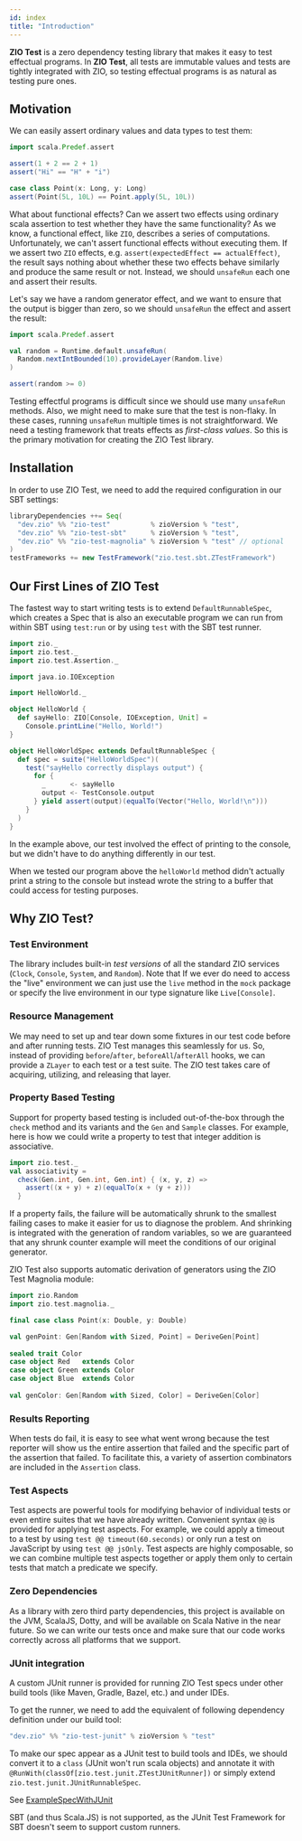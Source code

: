```yaml
---
id: index
title: "Introduction"
---
```


**ZIO Test** is a zero dependency testing library that makes it easy to test effectual programs. In **ZIO Test**, all tests are immutable values and tests are tightly integrated with ZIO, so testing effectual programs is as natural as testing pure ones. 

## Motivation

We can easily assert ordinary values and data types to test them:

```scala mdoc:compile-only
import scala.Predef.assert

assert(1 + 2 == 2 + 1)
assert("Hi" == "H" + "i")

case class Point(x: Long, y: Long)
assert(Point(5L, 10L) == Point.apply(5L, 10L))
```

What about functional effects? Can we assert two effects using ordinary scala assertion to test whether they have the same functionality? As we know, a functional effect, like `ZIO`, describes a series of computations. Unfortunately, we can't assert functional effects without executing them. If we assert two `ZIO` effects, e.g. `assert(expectedEffect == actualEffect)`, the result says nothing about whether these two effects behave similarly and produce the same result or not. Instead, we should `unsafeRun` each one and assert their results.

Let's say we have a random generator effect, and we want to ensure that the output is bigger than zero, so we should `unsafeRun` the effect and assert the result:

```scala mcoc:compile-only
import scala.Predef.assert

val random = Runtime.default.unsafeRun(
  Random.nextIntBounded(10).provideLayer(Random.live)
)

assert(random >= 0)
```

Testing effectful programs is difficult since we should use many `unsafeRun` methods. Also, we might need to make sure that the test is non-flaky. In these cases, running `unsafeRun` multiple times is not straightforward. We need a testing framework that treats effects as _first-class values_. So this is the primary motivation for creating the ZIO Test library.

## Installation

In order to use ZIO Test, we need to add the required configuration in our SBT settings:

```scala
libraryDependencies ++= Seq(
  "dev.zio" %% "zio-test"          % zioVersion % "test",
  "dev.zio" %% "zio-test-sbt"      % zioVersion % "test",
  "dev.zio" %% "zio-test-magnolia" % zioVersion % "test" // optional
)
testFrameworks += new TestFramework("zio.test.sbt.ZTestFramework")
```

## Our First Lines of ZIO Test

The fastest way to start writing tests is to extend `DefaultRunnableSpec`, which creates a Spec that is also an executable program we can run from within SBT using `test:run` or by using `test` with the SBT test runner.

```scala mdoc:silent
import zio._
import zio.test._
import zio.test.Assertion._

import java.io.IOException

import HelloWorld._

object HelloWorld {
  def sayHello: ZIO[Console, IOException, Unit] =
    Console.printLine("Hello, World!")
}

object HelloWorldSpec extends DefaultRunnableSpec {
  def spec = suite("HelloWorldSpec")(
    test("sayHello correctly displays output") {
      for {
        _      <- sayHello
        output <- TestConsole.output
      } yield assert(output)(equalTo(Vector("Hello, World!\n")))
    }
  )
}
```

In the example above, our test involved the effect of printing to the console, but we didn't have to do anything differently in our test.

When we tested our program above the `helloWorld` method didn't actually print a string to the console but instead wrote the string to a buffer that could access for testing purposes.

## Why ZIO Test?

### Test Environment

The library includes built-in _test versions_ of all the standard ZIO services (`Clock`, `Console`, `System`, and `Random`). Note that If we ever do need to access the "live" environment we can just use the `live` method in the `mock` package or specify the live environment in our type signature like `Live[Console]`.

### Resource Management

We may need to set up and tear down some fixtures in our test code before and after running tests. ZIO Test manages this seamlessly for us. So, instead of providing `before`/`after`, `beforeAll`/`afterAll` hooks, we can provide a `ZLayer` to each test or a test suite. The ZIO test takes care of acquiring, utilizing, and releasing that layer.

### Property Based Testing

Support for property based testing is included out-of-the-box through the `check` method and its variants and the `Gen` and `Sample` classes. For example, here is how we could write a property to test that integer addition is associative.

```scala mdoc:compile-only
import zio.test._
val associativity =
  check(Gen.int, Gen.int, Gen.int) { (x, y, z) =>
    assert((x + y) + z)(equalTo(x + (y + z)))
  }
```

If a property fails, the failure will be automatically shrunk to the smallest failing cases to make it easier for us to diagnose the problem. And shrinking is integrated with the generation of random variables, so we are guaranteed that any shrunk counter example will meet the conditions of our original generator.

ZIO Test also supports automatic derivation of generators using the ZIO Test Magnolia module:

```scala mdoc:silent:nest
import zio.Random
import zio.test.magnolia._

final case class Point(x: Double, y: Double)

val genPoint: Gen[Random with Sized, Point] = DeriveGen[Point]
 
sealed trait Color
case object Red   extends Color
case object Green extends Color
case object Blue  extends Color
 
val genColor: Gen[Random with Sized, Color] = DeriveGen[Color]
```

### Results Reporting

When tests do fail, it is easy to see what went wrong because the test reporter will show us the entire assertion that failed and the specific part of the assertion that failed. To facilitate this, a variety of assertion combinators are included in the `Assertion` class.

### Test Aspects

Test aspects are powerful tools for modifying behavior of individual tests or even entire suites that we have already written. Convenient syntax `@@` is provided for applying test aspects. For example, we could apply a timeout to a test by using `test @@ timeout(60.seconds)` or only run a test on JavaScript by using `test @@ jsOnly`. Test aspects are highly composable, so we can combine multiple test aspects together or apply them only to certain tests that match a predicate we specify.

### Zero Dependencies

As a library with zero third party dependencies, this project is available on the JVM, ScalaJS, Dotty, and will be available on Scala Native in the near future. So we can write our tests once and make sure that our code works correctly across all platforms that we support.

### JUnit integration

A custom JUnit runner is provided for running ZIO Test specs under other build tools (like Maven, Gradle, Bazel, etc.) and under IDEs.

To get the runner, we need to add the equivalent of following dependency definition under our build tool:

```scala
"dev.zio" %% "zio-test-junit" % zioVersion % "test"
```

To make our spec appear as a JUnit test to build tools and IDEs, we should convert it to a `class` (JUnit won't run scala objects) and annotate it with `@RunWith(classOf[zio.test.junit.ZTestJUnitRunner])` or simply extend `zio.test.junit.JUnitRunnableSpec`.

See [ExampleSpecWithJUnit](https://github.com/zio/zio/blob/master/examples/jvm/src/test/scala/zio/examples/test/ExampleSpecWithJUnit.scala)

SBT (and thus Scala.JS) is not supported, as the JUnit Test Framework for SBT doesn't seem to support custom runners.
